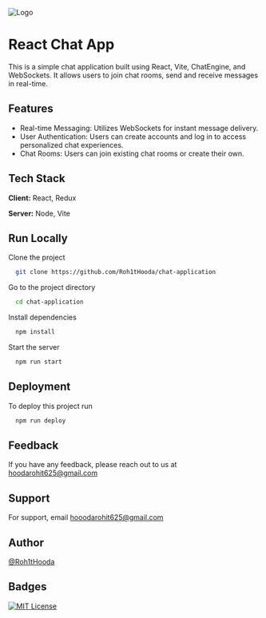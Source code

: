 
![Logo](https://files.ably.io/ghost/prod/2023/01/build-a-realtime-chat-app-from-scratch--1-.png)

# React Chat App
This is a simple chat application built using React, Vite, ChatEngine, and WebSockets. It allows users to join chat rooms, send and receive messages in real-time.



## Features

- Real-time Messaging: Utilizes WebSockets for instant message delivery.
- User Authentication: Users can create accounts and log in to access personalized chat experiences.
- Chat Rooms: Users can join existing chat rooms or create their own.


## Tech Stack

**Client:** React, Redux

**Server:** Node, Vite


## Run Locally

Clone the project

```bash
  git clone https://github.com/Roh1tHooda/chat-application
```

Go to the project directory

```bash
  cd chat-application
```

Install dependencies

```bash
  npm install
```

Start the server

```bash
  npm run start
```


## Deployment

To deploy this project run

```bash
  npm run deploy
```


## Feedback

If you have any feedback, please reach out to us at hoodarohit625@gmail.com


## Support

For support, email hooodarohit625@gmail.com


## Author

[@Roh1tHooda](https://github.com/Roh1tHooda)


## Badges

[![MIT License](https://img.shields.io/badge/License-MIT-green.svg)](https://choosealicense.com/licenses/mit/)


